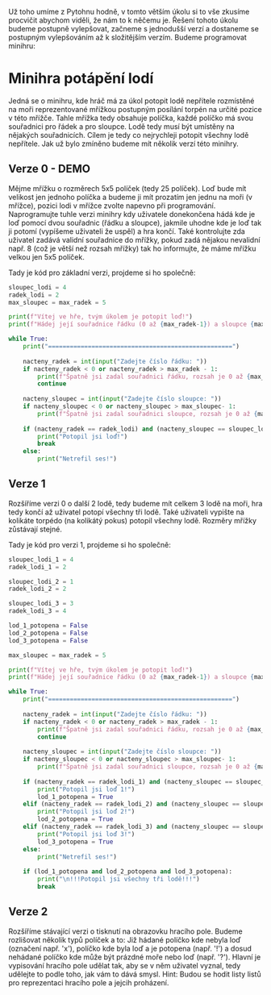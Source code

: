 Už toho umíme z Pytohnu hodně, v tomto větším úkolu si to vše zkusíme procvičit abychom viděli, že nám to k něčemu je. Řešení tohoto úkolu budeme postupně vylepšovat, začneme s jednodušší verzí a dostaneme se postupným vylepšováním až k složitějším verzím. Budeme programovat minihru:

# Minihra potápění lodí
Jedná se o minihru, kde hráč má za úkol potopit lodě nepřítele rozmístěné na moři reprezentované mřížkou postupným posílání torpén na určité pozice v této mřížče. Tahle mřížka tedy obsahuje políčka, každé políčko má svou souřadnici pro řádek a pro sloupce. Lodě tedy musí být umístěny na nějakých souřadnicích. Cílem je tedy co nejrychleji potopit všechny lodě nepřítele. Jak už bylo zmíněno budeme mít několik verzí této minihry.

## Verze 0 - DEMO
Mějme mřížku o rozměrech 5x5 políček (tedy 25 políček). Loď bude mít velikost jen jednoho políčka a budeme ji mít prozatím jen jednu na moři (v mřížce), pozici lodi v mřížce zvolte napevno při programování. Naprogramujte tuhle verzi minihry kdy uživatele donekončena hádá kde je loď pomocí dvou souřadnic (řádku a sloupce), jakmile uhodne kde je loď tak ji potomí (vypíšeme uživateli že uspěl) a hra končí. Také kontrolujte zda uživatel zadává validní souřadnice do mřížky, pokud zadá nějakou nevalidní např. 8 (což je větší než rozsah mřížky) tak ho informujte, že máme mřížku velkou jen 5x5 políček.

Tady je kód pro základní verzi, projdeme si ho společně:
```python
sloupec_lodi = 4
radek_lodi = 2
max_sloupec = max_radek = 5

print(f"Vítej ve hře, tvým úkolem je potopit loď!")
print(f"Hádej její souřadnice řádku (0 až {max_radek-1}) a sloupce {max_sloupec-1}...")

while True:
    print("===================================================")
    
    nacteny_radek = int(input("Zadejte číslo řádku: "))
    if nacteny_radek < 0 or nacteny_radek > max_radek - 1:
        print(f"Špatně jsi zadal souřadnici řádku, rozsah je 0 až {max_radek-1}")
        continue
    
    nacteny_sloupec = int(input("Zadejte číslo sloupce: "))
    if nacteny_sloupec < 0 or nacteny_sloupec > max_sloupec- 1:
        print(f"Špatně jsi zadal souřadnici sloupce, rozsah je 0 až {max_sloupec-1}")
        
    if (nacteny_radek == radek_lodi) and (nacteny_sloupec == sloupec_lodi):
        print("Potopil jsi loď!")
        break
    else:
        print("Netrefil ses!")
```

## Verze 1
Rozšíříme verzi 0 o další 2 lodě, tedy budeme mít celkem 3 lodě na moři, hra tedy končí až uživatel potopí všechny tři lodě. Také uživateli vypište na kolikáte torpédo (na kolikátý pokus) potopil všechny lodě. Rozměry mřížky zůstávají stejné.

Tady je kód pro verzi 1, projdeme si ho společně:

```python
sloupec_lodi_1 = 4
radek_lodi_1 = 2

sloupec_lodi_2 = 1
radek_lodi_2 = 2

sloupec_lodi_3 = 3
radek_lodi_3 = 4

lod_1_potopena = False
lod_2_potopena = False
lod_3_potopena = False

max_sloupec = max_radek = 5

print(f"Vítej ve hře, tvým úkolem je potopit loď!")
print(f"Hádej její souřadnice řádku (0 až {max_radek-1}) a sloupce {max_sloupec-1}...")

while True:
    print("===================================================")
    
    nacteny_radek = int(input("Zadejte číslo řádku: "))
    if nacteny_radek < 0 or nacteny_radek > max_radek - 1:
        print(f"Špatně jsi zadal souřadnici řádku, rozsah je 0 až {max_radek-1}")
        continue
    
    nacteny_sloupec = int(input("Zadejte číslo sloupce: "))
    if nacteny_sloupec < 0 or nacteny_sloupec > max_sloupec- 1:
        print(f"Špatně jsi zadal souřadnici sloupce, rozsah je 0 až {max_sloupec-1}")
        
    if (nacteny_radek == radek_lodi_1) and (nacteny_sloupec == sloupec_lodi_1):
        print("Potopil jsi loď 1!")
        lod_1_potopena = True
    elif (nacteny_radek == radek_lodi_2) and (nacteny_sloupec == sloupec_lodi_2):
        print("Potopil jsi loď 2!")
        lod_2_potopena = True
    elif (nacteny_radek == radek_lodi_3) and (nacteny_sloupec == sloupec_lodi_3):
        print("Potopil jsi loď 3!")
        lod_3_potopena = True
    else:
        print("Netrefil ses!")
        
    if (lod_1_potopena and lod_2_potopena and lod_3_potopena):
        print("\n!!!Potopil jsi všechny tři lodě!!!")
        break
```

## Verze 2
Rozšíříme stávající verzi o tisknutí na obrazovku hracího pole. Budeme rozlišovat několik typů políček a to: Již hádané políčko kde nebyla loď (označení např. 'x'), políčko kde byla loď a je potopena (např. '!') a dosud nehádané políčko kde může být prázdné moře nebo loď (např. '?'). Hlavní je vypisování hracího pole udělat tak, aby se v něm uživatel vyznal, tedy udělejte to podle toho, jak vám to dává smysl. Hint: Budou se hodit listy listů pro reprezentaci hracího pole a jejcih proházení. 
